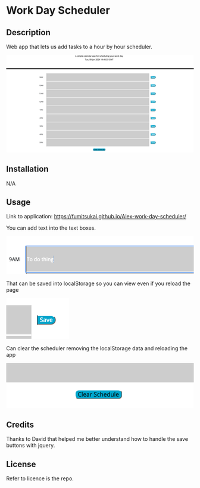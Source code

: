 # Work Day Scheduler

## Description

Web app that lets us add tasks to a hour by hour scheduler.

![mainpage](./assets/images/main%20site.png)

## Installation

N/A

## Usage

Link to application: https://fumitsukai.github.io/Alex-work-day-scheduler/

You can add text into the text boxes.

![text](./assets/images/todotext.png)

That can be saved into localStorage so you can view even if you reload the page

![save](./assets/images/save.png)

Can clear the scheduler removing the localStorage data and reloading the app

![clear](./assets/images/clear.png)

## Credits

Thanks to David that helped me better understand how to handle the save buttons with jquery.

## License

Refer to licence is the repo.